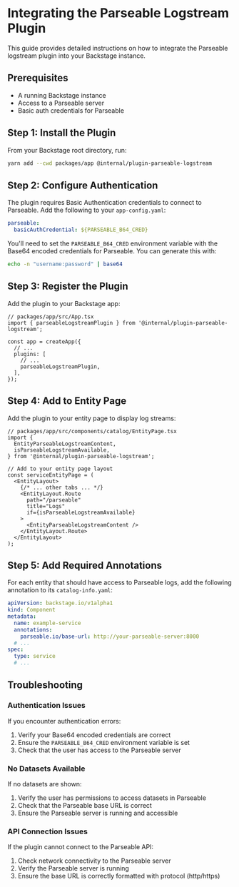 # Integrating the Parseable Logstream Plugin

This guide provides detailed instructions on how to integrate the Parseable logstream plugin into your Backstage instance.

## Prerequisites

- A running Backstage instance
- Access to a Parseable server
- Basic auth credentials for Parseable

## Step 1: Install the Plugin

From your Backstage root directory, run:

```bash
yarn add --cwd packages/app @internal/plugin-parseable-logstream
```

## Step 2: Configure Authentication

The plugin requires Basic Authentication credentials to connect to Parseable. Add the following to your `app-config.yaml`:

```yaml
parseable:
  basicAuthCredential: ${PARSEABLE_B64_CRED}
```

You'll need to set the `PARSEABLE_B64_CRED` environment variable with the Base64 encoded credentials for Parseable. You can generate this with:

```bash
echo -n "username:password" | base64
```

## Step 3: Register the Plugin

Add the plugin to your Backstage app:

```tsx
// packages/app/src/App.tsx
import { parseableLogstreamPlugin } from '@internal/plugin-parseable-logstream';

const app = createApp({
  // ...
  plugins: [
    // ...
    parseableLogstreamPlugin,
  ],
});
```

## Step 4: Add to Entity Page

Add the plugin to your entity page to display log streams:

```tsx
// packages/app/src/components/catalog/EntityPage.tsx
import {
  EntityParseableLogstreamContent,
  isParseableLogstreamAvailable,
} from '@internal/plugin-parseable-logstream';

// Add to your entity page layout
const serviceEntityPage = (
  <EntityLayout>
    {/* ... other tabs ... */}
    <EntityLayout.Route
      path="/parseable"
      title="Logs"
      if={isParseableLogstreamAvailable}
    >
      <EntityParseableLogstreamContent />
    </EntityLayout.Route>
  </EntityLayout>
);
```

## Step 5: Add Required Annotations

For each entity that should have access to Parseable logs, add the following annotation to its `catalog-info.yaml`:

```yaml
apiVersion: backstage.io/v1alpha1
kind: Component
metadata:
  name: example-service
  annotations:
    parseable.io/base-url: http://your-parseable-server:8000
  # ...
spec:
  type: service
  # ...
```

## Troubleshooting

### Authentication Issues

If you encounter authentication errors:

1. Verify your Base64 encoded credentials are correct
2. Ensure the `PARSEABLE_B64_CRED` environment variable is set
3. Check that the user has access to the Parseable server

### No Datasets Available

If no datasets are shown:

1. Verify the user has permissions to access datasets in Parseable
2. Check that the Parseable base URL is correct
3. Ensure the Parseable server is running and accessible

### API Connection Issues

If the plugin cannot connect to the Parseable API:

1. Check network connectivity to the Parseable server
2. Verify the Parseable server is running
3. Ensure the base URL is correctly formatted with protocol (http/https)
